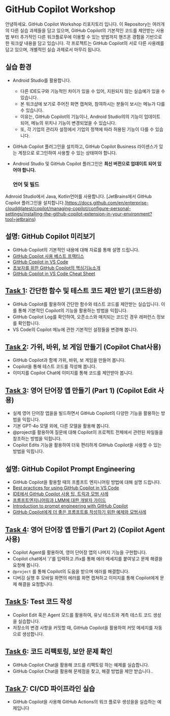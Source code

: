 # GitHub Copilot Workshop
안녕하세요. GitHub Copilot Workshop 리포지토리 입니다. 
이 Repository는 여러개의 다른 실습 과제들을 담고 있으며, GitHub Copilot의 기본적인 코드를 제안받는 사용법 부터 추가적인 다른 워크플로우에 이용할 수 있는 방법까지 핸즈온 경험을 기반으로 한 워크샾 내용을 담고 있습니다. 
각 프로젝트는 GitHub Copilot의 서로 다른 사용례를 담고 있으며, 개별적인 실습 과제로서 마무리 됩니다.

## 실습 환경
- Android Studio를 활용합니다.
  * 다른 IDE도구와 기능적인 차이가 있을 수 있어, 지원되지 않는 실습예가 있을 수 있습니다.
  * 본 워크샵에 보기로 주어진 화면 캡쳐와, 참여하시는 분들이 보시는 메뉴가 다를 수 있습니다. 
  * 이유는, GitHub Copilot의 기능이나, Android Studio의의 기능이 업데이트 되어, 메뉴의 위치나 기능이 변경되었을 수 있습니다.
  * 또, 각 기업의 관리자 설정에서 기업의 정책에 따라 허용된 기능이 다를 수 있습니다. 

- GitHub Copilot 플러그인을 설치하고, GitHub Copilot Business 라이센스가 있는 계정으로 로그인하여 사용할 수 있는 상태여야 합니다.
- Android Studio 및 GitHub Copilot 플러그인은 **최신 버전으로 업데이트 되어 있어야 합니다.**

  ### 언어 및 빌드
 Adnroid Studio에서 Java, Kotlin언어를 사용합니다.
  [JetBrains에서 GitHub Copilot 플러그인을 설치합니다.]https://docs.github.com/en/enterprise-cloud@latest/copilot/managing-copilot/configure-personal-settings/installing-the-github-copilot-extension-in-your-environment?tool=jetbrains)

## 설명: GitHub Copilot 미리보기
 - GitHub Copilot의 기본적인 내용에 대해 자료를 통해 설명 드립니다. 
  - [GitHub Copilot 사용 베스트 프랙티스](https://docs.github.com/ko/enterprise-cloud@latest/copilot/using-github-copilot/best-practices-for-using-github-copilot)
  - [GitHub Copilot in VS Code](https://code.visualstudio.com/docs/copilot/overview)
  - [초보자를 위한 GitHub Copilot의 핵심기능소개](https://github.blog/ai-and-ml/github-copilot/github-for-beginners-essential-features-of-github-copilot/)
  - [GitHub Copilot in VS Code Cheat Sheet](https://code.visualstudio.com/docs/copilot/reference/copilot-vscode-features#:~:text=Define%20shared%20instructions%20for%20code%20generation%20in%20a,common%20instructions%20supplement%20your%20own%20personal%20code-generation%20instructions.)

## [Task 1](/Task01/README.md): 간단한 함수 및 테스트 코드 제안 받기 (코드완성)
 - GitHub Copilot를 활용하여 간단한 함수와 테스트 코드를 제안받는 실습입니다. 이를 통해 기본적인 Copilot의 기능을 활용하는 방법을 익힙니다. 
 - GitHub Copilot Log를 확인하여, 오픈소스와 매치되는 코드인 경우 레퍼런스 정보를 확인합니다. 
 - VS Code의 Copilot 메뉴에 관한 기본적인 설정들을 변경해 봅니다. 

## [Task 2](/Task02/README.md): 가위, 바위, 보 게임 만들기 (Copilot Chat사용)
 - GitHub Copilot과 함께 가위, 바위, 보 게임을 만들어 봅니다.
 - Copilot을 통해 테스트 코드를 작성해 봅니다.
 - 이미지를 Copilot Chat에 이미지를 통해 코드를 제안받아 봅니다.

## [Task 3](/Task03/README.md): 영어 단어장 앱 만들기 (Part 1) (Copilot Edit 사용)
 - 실제 영어 단어장 앱을을 빌드하면서 GitHub Copilot의 다양한 기능을 활용하는 방법을 익힙니다.
 - 기본 GPT-4o 모델 외에, 다른 모델을 활용해 봅니다. 
 - @project를 활용하여 질문에 대해 Copilot이 프로젝트 전체에서 관련된 파일들을 참조하는 방법을 익힙니다.
 - Copilot Edits 기능을 활용하여 더욱 편리하게 GitHub Copilot을 사용할 수 있는 방법을 익힙니다. 

## 설명: GitHub Copilot Prompt Engineering 
 - GitHub Copilot을 활용할 때의 프롬프트 엔지니어링 방법에 대해 설명 드립니다. 
 - [Best practices for using GitHub Copilot in VS Code](https://code.visualstudio.com/docs/copilot/prompt-crafting)
 - [IDE에서 GitHub Copilot 사용 팁, 트릭과 모범 사례](https://github.blog/developer-skills/github/how-to-use-github-copilot-in-your-ide-tips-tricks-and-best-practices/)
 - [프롬프트엔지니어링과 LMM에 대한 개발자 가이드](https://github.blog/ai-and-ml/generative-ai/prompt-engineering-guide-generative-ai-llms/)
 - [Introduction to prompt engineering with GitHub Copilot](https://learn.microsoft.com/training/modules/introduction-prompt-engineering-with-github-copilot//?WT.mc_id=academic-113596-abartolo)
- [GitHub Copilot에게 더 좋은 프롬프트를 작성하기 위한 예제와 모범사례](https://github.blog/developer-skills/github/how-to-write-better-prompts-for-github-copilot/)


## [Task 4](/Task04/README.md): 영어 단어장 앱 만들기 (Part 2) (Copilot Agent 사용)
 - Copilot Agent를 활용하여, 영어 단어장 앱의 나머지 기능을 구현합니다. 
 - Copilot chat에서 '/'를 입력하고 /fix를 통해 에러 메세지를 붙여넣고 문제 해결을 요청해 봅니다. 
 - `@project` 를 통해 Copilot의 도움을 받으며 에러를 해결합니다.
 - 디버깅 실행 후 모바일 화면의 에러를 화면 캡쳐하고 이미지를 통해 Copilot에게 문제 해결을 요청합니다.

## [Task 5](/Task05/README.md): Test 코드 작성
 - Copilot Edit 혹은 Agent 모드를 활용하여, 유닛 테스트와 계측 테스트 코드 생성을 실습합니다.
 - 저장소의 변경 사항을 커밋할 때, GitHub Copilot을 활용하여 커밋 메세지를 자동으로 생성합니다.

## [Task 6](/Task06/README.md): 코드 리팩토링, 보안 문제 확인
 - GitHub Copilot Chat을 활용해 코드를 리팩토링 하는 예제를 실습합니다.
 - GitHub Copilot Chat을 활용해 문제점을 찾고, 해결 방법을 제안 받습니다..

## [Task 7](/Task07/README.md): CI/CD 파이프라인 실습
 - GitHub Copilot을 사용해 GitHub Actions의 워크 플로우 생성을을 실습하는 예제입니다




